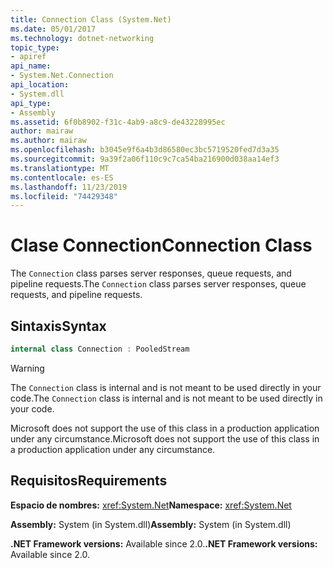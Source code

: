 ```yaml
---
title: Connection Class (System.Net)
ms.date: 05/01/2017
ms.technology: dotnet-networking
topic_type:
- apiref
api_name:
- System.Net.Connection
api_location:
- System.dll
api_type:
- Assembly
ms.assetid: 6f0b8902-f31c-4ab9-a8c9-de43228995ec
author: mairaw
ms.author: mairaw
ms.openlocfilehash: b3045e9f6a4b3d86580ec3bc5719520fed7d3a35
ms.sourcegitcommit: 9a39f2a06f110c9c7ca54ba216900d038aa14ef3
ms.translationtype: MT
ms.contentlocale: es-ES
ms.lasthandoff: 11/23/2019
ms.locfileid: "74429348"
---
```

# <a name="connection-class"></a><span data-ttu-id="2a8d8-102">Clase Connection</span><span class="sxs-lookup"><span data-stu-id="2a8d8-102">Connection Class</span></span>

<span data-ttu-id="2a8d8-103">The `Connection` class parses server responses, queue requests, and pipeline requests.</span><span class="sxs-lookup"><span data-stu-id="2a8d8-103">The `Connection` class parses server responses, queue requests, and pipeline requests.</span></span>

## <a name="syntax"></a><span data-ttu-id="2a8d8-104">Sintaxis</span><span class="sxs-lookup"><span data-stu-id="2a8d8-104">Syntax</span></span>
  
```csharp  
internal class Connection : PooledStream
```

> [!WARNING]
> <span data-ttu-id="2a8d8-105">The `Connection` class is internal and is not meant to be used directly in your code.</span><span class="sxs-lookup"><span data-stu-id="2a8d8-105">The `Connection` class is internal and is not meant to be used directly in your code.</span></span>
> 
> <span data-ttu-id="2a8d8-106">Microsoft does not support the use of this class in a production application under any circumstance.</span><span class="sxs-lookup"><span data-stu-id="2a8d8-106">Microsoft does not support the use of this class in a production application under any circumstance.</span></span>

## <a name="requirements"></a><span data-ttu-id="2a8d8-107">Requisitos</span><span class="sxs-lookup"><span data-stu-id="2a8d8-107">Requirements</span></span>

<span data-ttu-id="2a8d8-108">**Espacio de nombres:** <xref:System.Net></span><span class="sxs-lookup"><span data-stu-id="2a8d8-108">**Namespace:** <xref:System.Net></span></span>

<span data-ttu-id="2a8d8-109">**Assembly:** System (in System.dll)</span><span class="sxs-lookup"><span data-stu-id="2a8d8-109">**Assembly:** System (in System.dll)</span></span>

<span data-ttu-id="2a8d8-110">**.NET Framework versions:** Available since 2.0.</span><span class="sxs-lookup"><span data-stu-id="2a8d8-110">**.NET Framework versions:** Available since 2.0.</span></span>
